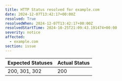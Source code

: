 ```yaml
---
title: HTTP Status resolved for example.com
date: 2024-12-07T13:42:17+00:00Z
resolved: True
resolvedWhen: 2024-12-07T13:42:17+00:00Z
resolvedStartTime: 2024-10-25T21:09:43.191474+00:00
severity: notice
affected:
  - example.com
section: issue
---
```


| Expected Statuses | Actual Status  |
|-------------------|----------------|
| 200, 301, 302 | 200 |
